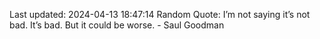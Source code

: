 Last updated: 2024-04-13 18:47:14
Random Quote: I’m not saying it’s not bad. It’s bad. But it could be worse. - Saul Goodman